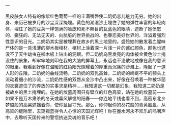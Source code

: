 一

黑皮肤女人特有的像紫红色葡萄一样的丰满嘴唇使二奶奶恋儿魅力无穷。她的出身、来历已被岁月的沙尘深深掩埋。黄色的潮湿沙土埋住了她的弹性丰富的年轻肉体，埋住了她的豆荚一样饱满的脸庞和死不瞑目的瓦蓝色的眼睛，遮断了她愤怒的、癫狂的、无法无天的、向肮脏的世界挑战的、也眷恋美好世界的、洋溢着强烈性意识的目光。二奶奶其实是被埋葬在故乡的黑土地里的。盛殓她的散发着血腥味尸体的是一具浅薄的柳木板棺材，棺材上涂着深一片浅一片的酱红颜色，颜色也遮没不了天牛幼虫在柳木板上钻出的洞眼。但二奶奶乌黑发亮的肉体被金黄色沙土掩没住的景象，却牢牢地刻印在我的大脑的屏幕上，永远也不漶散地成像在我的意识的眼里。我看到好像在温暖的红色阳光照耀着的厚重而沉痛的沙滩上，隆起了一道人形的丘陵。二奶奶的曲线流畅，二奶奶的双乳高耸，二奶奶的崎岖不平的额头上流动着细小的沙流，二奶奶性感的双唇从金沙中凸出来，好像在召唤着一种被华丽的衣裳遮住了的奔放的实事求是精神……我知道这一切都是幻象，我知道二奶奶是被故乡的黑土掩埋的。在她的坟墓周围只有壁立的红色高粱，站在她的坟墓前——如果不是万木肃杀的冬天或熏风解愠的阳春——你连地平线也看不到，高密东北乡梦魇般的高粱遮挡着你，使你鼠目寸光。那么，你仰起你的葵花般的青黄脸盘，从高粱的缝隙里，去窥视蓝得令人心惊的天国光辉吧！你在墨水河永不欢乐的呜咽声中，去聆听天国传来的警悟执迷灵魂的音乐吧！